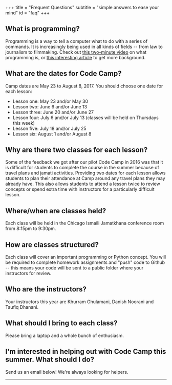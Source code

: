 +++
title = "Frequent Questions"
subtitle = "simple answers to ease your mind"
id = "faq"
+++

## What is programming?

Programming is a way to tell a computer what to do with a series of commands. It is increasingly being used in all kinds of fields -- from law to journalism to filmmaking. Check out [this two-minute video](https://www.youtube.com/watch?time_continue=6&v=FCMxA3m_Imc) on what programming is, or [this interesting article](https://www.bloomberg.com/graphics/2015-paul-ford-what-is-code/) to get more background.

## What are the dates for Code Camp?

Camp dates are May 23 to August 8, 2017. You should choose one date for each lesson:

* Lesson one: May 23 and/or May 30
* Lesson two: June 6 and/or June 13
* Lesson three: June 20 and/or June 27
* Lesson four: July 6 and/or July 13 (classes will be held on Thursdays this week)
* Lesson five: July 18 and/or July 25
* Lesson six: August 1 and/or August 8

## Why are there two classes for each lesson?

Some of the feedback we got after our pilot Code Camp in 2016 was that it is difficult for students to complete the course in the summer because of travel plans and jamati activities. Providing two dates for each lesson allows students to plan their attendance at Camp around any travel plans they may already have. This also allows students to attend a lesson twice to review concepts or spend extra time with instructors for a particularly difficult lesson. 

## Where/when are classes held?

Each class will be held in the Chicago Ismaili Jamatkhana conference room from 8:15pm to 9:30pm. 

## How are classes structured?

Each class will cover an important programming or Python concept. You will be required to complete homework assignments and "push" code to Github -- this means your code will be sent to a public folder where your instructors for review.

## Who are the instructors?

Your instructors this year are Khurram Ghulamani, Danish Noorani and Taufiq Dhanani.

## What should I bring to each class?

Please bring a laptop and a whole bunch of enthusiasm.

## I'm interested in helping out with Code Camp this summer. What should I do?

Send us an email below! We're always looking for helpers.

---
